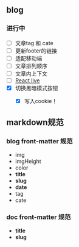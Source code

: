 ## blog

### 进行中
- [ ] 文章tag 和 cate
- [ ] 更新footer的链接
- [ ] 适配移动端
- [ ] 文章排列顺序
- [ ] 文章内上下文
- [ ] [React live]()
- [x] 切换黑暗模式按钮
    - [x] 写入cookie！



## markdown规范
### blog front-matter 规范
- img
- imgHeight
- color
- **title**
- **slug**
- **date**
- tag
- cate

### doc front-matter 规范
- **title**
- **slug**

<!-- - [remark扩展](https://github.com/remarkjs/remark/blob/main/doc/plugins.md#list-of-plugins) -->



<!-- React 检查地址（#h1) -》 对应的id标签高亮显示！ -->
